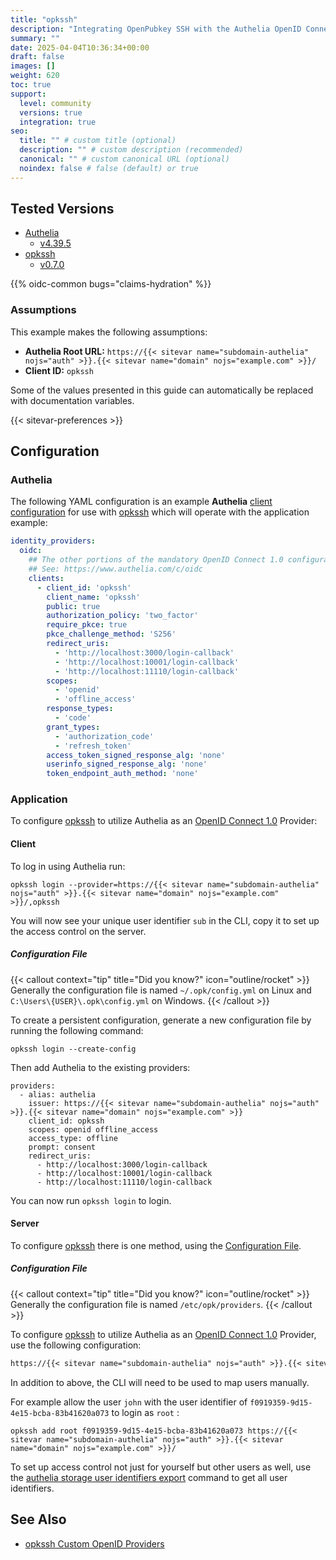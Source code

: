 ```yaml
---
title: "opkssh"
description: "Integrating OpenPubkey SSH with the Authelia OpenID Connect 1.0 Provider."
summary: ""
date: 2025-04-04T10:36:34+00:00
draft: false
images: []
weight: 620
toc: true
support:
  level: community
  versions: true
  integration: true
seo:
  title: "" # custom title (optional)
  description: "" # custom description (recommended)
  canonical: "" # custom canonical URL (optional)
  noindex: false # false (default) or true
---
```


## Tested Versions

- [Authelia]
  - [v4.39.5](https://github.com/authelia/authelia/releases/tag/v4.39.5)
- [opkssh]
  - [v0.7.0](https://github.com/openpubkey/opkssh/releases/tag/v0.7.0)

{{% oidc-common bugs="claims-hydration" %}}

### Assumptions

This example makes the following assumptions:

- __Authelia Root URL:__ `https://{{< sitevar name="subdomain-authelia" nojs="auth" >}}.{{< sitevar name="domain" nojs="example.com" >}}/`
- __Client ID:__ `opkssh`

Some of the values presented in this guide can automatically be replaced with documentation variables.

{{< sitevar-preferences >}}

## Configuration

### Authelia

The following YAML configuration is an example __Authelia__ [client configuration] for use with [opkssh] which will
operate with the application example:

```yaml {title="configuration.yml"}
identity_providers:
  oidc:
    ## The other portions of the mandatory OpenID Connect 1.0 configuration go here.
    ## See: https://www.authelia.com/c/oidc
    clients:
      - client_id: 'opkssh'
        client_name: 'opkssh'
        public: true
        authorization_policy: 'two_factor'
        require_pkce: true
        pkce_challenge_method: 'S256'
        redirect_uris:
          - 'http://localhost:3000/login-callback'
          - 'http://localhost:10001/login-callback'
          - 'http://localhost:11110/login-callback'
        scopes:
          - 'openid'
          - 'offline_access'
        response_types:
          - 'code'
        grant_types:
          - 'authorization_code'
          - 'refresh_token'
        access_token_signed_response_alg: 'none'
        userinfo_signed_response_alg: 'none'
        token_endpoint_auth_method: 'none'
```

### Application

To configure [opkssh] to utilize Authelia as an [OpenID Connect 1.0] Provider:

#### Client

To log in using Authelia run:

```shell
opkssh login --provider=https://{{< sitevar name="subdomain-authelia" nojs="auth" >}}.{{< sitevar name="domain" nojs="example.com" >}}/,opkssh
```

You will now see your unique user identifier `sub` in the CLI, copy it to set up the access control on the server.

##### Configuration File

{{< callout context="tip" title="Did you know?" icon="outline/rocket" >}}
Generally the configuration file is named `~/.opk/config.yml` on Linux and `C:\Users\{USER}\.opk\config.yml` on Windows.
{{< /callout >}}

To create a persistent configuration, generate a new configuration file by running the following command:

```shell
opkssh login --create-config
```

Then add Authelia to the existing providers:

```yaml{title="~/.opk/config.yml"}
providers:
  - alias: authelia
    issuer: https://{{< sitevar name="subdomain-authelia" nojs="auth" >}}.{{< sitevar name="domain" nojs="example.com" >}}
    client_id: opkssh
    scopes: openid offline_access
    access_type: offline
    prompt: consent
    redirect_uris:
      - http://localhost:3000/login-callback
      - http://localhost:10001/login-callback
      - http://localhost:11110/login-callback
```

You can now run `opkssh login` to login.

#### Server

To configure [opkssh] there is one method, using the [Configuration File](#configuration-file).

##### Configuration File

{{< callout context="tip" title="Did you know?" icon="outline/rocket" >}}
Generally the configuration file is named `/etc/opk/providers`.
{{< /callout >}}

To configure [opkssh] to utilize Authelia as an [OpenID Connect 1.0] Provider, use the following configuration:

```txt {title="/etc/opk/providers"}
https://{{< sitevar name="subdomain-authelia" nojs="auth" >}}.{{< sitevar name="domain" nojs="example.com" >}}/ opkssh 24h
```

In addition to above, the CLI will need to be used to map users manually.

For example allow the user `john` with the user identifier of `f0919359-9d15-4e15-bcba-83b41620a073` to login as `root` :

```shell
opkssh add root f0919359-9d15-4e15-bcba-83b41620a073 https://{{< sitevar name="subdomain-authelia" nojs="auth" >}}.{{< sitevar name="domain" nojs="example.com" >}}/
```

To set up access control not just for yourself but other users as well, use the [authelia storage user identifiers export](https://www.authelia.com/reference/cli/authelia/authelia_storage_user_identifiers_export/)
command to get all user identifiers.

## See Also

- [opkssh Custom OpenID Providers](https://github.com/openpubkey/opkssh?tab=readme-ov-file#custom-openid-providers-authentik-authelia-keycloak-zitadel)

[Authelia]: https://www.authelia.com
[opkssh]: https://github.com/openpubkey/opkssh
[OpenID Connect 1.0]: ../../openid-connect/introduction.md
[client configuration]: ../../../configuration/identity-providers/openid-connect/clients.md
